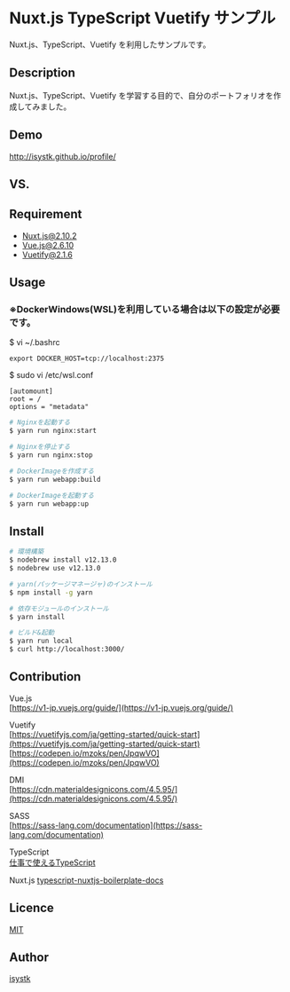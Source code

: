 Nuxt.js TypeScript Vuetify サンプル
====

Nuxt.js、TypeScript、Vuetify を利用したサンプルです。

## Description

Nuxt.js、TypeScript、Vuetify を学習する目的で、自分のポートフォリオを作成してみました。

## Demo
http://isystk.github.io/profile/

## VS. 

## Requirement

* Nuxt.js@2.10.2
* Vue.js@2.6.10 
* Vuetify@2.1.6 

## Usage

### ※DockerWindows(WSL)を利用している場合は以下の設定が必要です。
$ vi ~/.bashrc
``` 
export DOCKER_HOST=tcp://localhost:2375
```

$ sudo vi /etc/wsl.conf
``` 
[automount]
root = /
options = "metadata"
```

``` bash
# Nginxを起動する
$ yarn run nginx:start

# Nginxを停止する
$ yarn run nginx:stop

# DockerImageを作成する
$ yarn run webapp:build

# DockerImageを起動する
$ yarn run webapp:up
```

## Install

``` bash
# 環境構築
$ nodebrew install v12.13.0
$ nodebrew use v12.13.0

# yarn(パッケージマネージャ)のインストール
$ npm install -g yarn

# 依存モジュールのインストール
$ yarn install

# ビルド&起動
$ yarn run local
$ curl http://localhost:3000/
```

## Contribution

Vue.js  
[https://v1-jp.vuejs.org/guide/](https://v1-jp.vuejs.org/guide/)  
  
Vuetify  
[https://vuetifyjs.com/ja/getting-started/quick-start](https://vuetifyjs.com/ja/getting-started/quick-start)  
[https://codepen.io/mzoks/pen/JpqwVO](https://codepen.io/mzoks/pen/JpqwVO)  
  
DMI  
[https://cdn.materialdesignicons.com/4.5.95/](https://cdn.materialdesignicons.com/4.5.95/)  
  
SASS  
[https://sass-lang.com/documentation](https://sass-lang.com/documentation)  

TypeScript  
[仕事で使えるTypeScript](https://future-architect.github.io/typescript-guide/index.html)　 

Nuxt.js
[typescript-nuxtjs-boilerplate-docs](https://typescript-nuxtjs-boilerplate-docs.netlify.com/#/nuxt/examples)

## Licence

[MIT](https://github.com/isystk/nuxtjs_typescript_vuetify/LICENCE)

## Author

[isystk](https://github.com/isystk)


